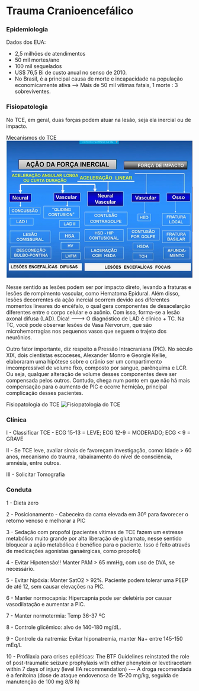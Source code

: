 # Trauma Cranioencefálico

### Epidemiologia

Dados dos EUA:
* 2,5 milhões de atendimentos
* 50 mil mortes/ano
* 100 mil sequelados 
* US$ 76,5 Bi de custo anual no senso de 2010.
* No Brasil, é a principal causa de morte e incapacidade na população economicamente ativa --> Mais de 50 mil vítimas fatais, 1 morte : 3 sobreviventes.

### Fisiopatologia

No TCE, em geral, duas forças podem atuar na lesão, seja ela inercial ou de impacto.

Mecanismos do TCE ![Mecanismos do TCE](https://github.com/eduardo-andradeo/Medical-Notes.md/blob/main/pictures/TCE.png)

Nesse sentido as lesões podem ser por impacto direto, levando a fraturas e lesões de rompimento vascular, como Hematoma Epidural. Além disso, lesões decorrentes da ação inercial ocorrem devido aos diferentes momentos lineares do encéfalo, o qual gera componentes de desacelarção diferentes entre o corpo celular e o axônio. Com isso, forma-se a lesão axonal difusa (LAD). Dica! ---> O diagnóstico de LAD é clínico + TC. Na TC, você pode observar lesões de Vasa Nervorum, que são microhemorragias nos pequenos vasos que seguem o trajeto dos neurônios.

Outro fator importante, diz respeito a Pressão Intracraniana (PIC). No século XIX, dois cientistas escoceses, Alexander Monro e Georgie Kellie, elaboraram uma hipótese sobre o crânio ser um compartimento imcompressível de volume fixo, composto por sangue, parênquima e LCR. Ou seja, qualquer alteração de volume desses componentes deve ser compensada pelos outros. Contudo, chega num ponto em que não há mais compensação para o aumento de PIC e ocorre hernição, principal complicação desses pacientes.

Fisiopatologia do TCE ![Fisiopatologia do TCE](https://github.com/eduardo-andradeo/Medical-Notes.md/tree/main/pictures)


### Clínica

I - Classificar TCE - ECG 15-13 = LEVE; ECG 12-9 = MODERADO; ECG < 9 = GRAVE

II - Se TCE leve, avaliar sinais de favoreçam investigação, como: Idade > 60 anos, mecanismo do trauma, rabaixamento do nível de consciência, amnésia, entre outros.

III - Solicitar Tomografia

### Conduta

1 - Dieta zero

2 - Posicionamento - Cabeceira da cama elevada em 30º para favorecer o retorno venoso e melhorar a PIC

3 - Sedação com propofol (pacientes vítimas de TCE fazem um estresse metabólico muito grande por alta liberação de glutamato, nesse sentido bloquear a ação metabólica é benéfico para o paciente. Isso é feito através de medicações agonistas ganaérgicas, como propofol)

4 - Evitar Hipotensão!! Manter PAM > 65 mmHg, com uso de DVA, se necessário.

5 - Evitar hipóxia: Manter SatO2 > 92%. Paciente podem tolerar uma PEEP de até 12, sem causar elevações na PIC.

6 -  Manter normocapnia: Hipercapnia pode ser deletéria por causar vasodilatação e aumentar a PIC.

7 - Manter normotermia: Temp 36-37 ºC

8 - Controle glicêmico: alvo de 140-180 mg/dL.

9 - Controle da natremia: Evitar hiponatremia, manter Na+ entre 145-150 mEq/L

10 - Profilaxia para crises epiléticas: The BTF Guidelines reinstated the role of post-traumatic 
seizure prophylaxis with either phenytoin or levetiracetam 
within 7 days of injury (level IIA recommendation) --- A droga recomendada é a
fenitoína (dose de ataque endovenosa de 15-20 mg/kg,
seguida de manutenção de 100 mg 8/8 h)
